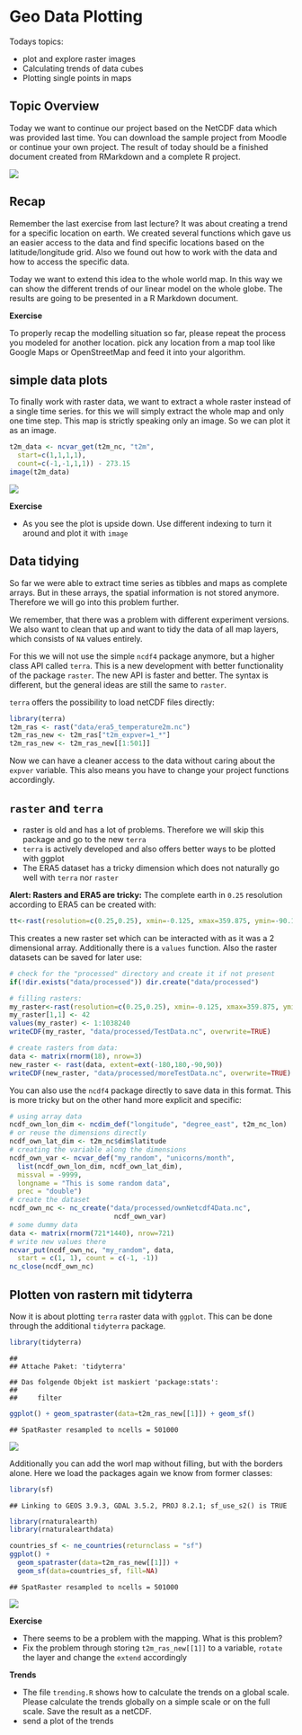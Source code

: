 
# Geo Data Plotting

Todays topics:

- plot and explore raster images
- Calculating trends of data cubes
- Plotting single points in maps

## Topic Overview

Today we want to continue our project based on the NetCDF data which was
provided last time. You can download the sample project from Moodle or
continue your own project. The result of today should be a finished
document created from RMarkdown and a complete R project.

![](data-science-communicate.png)

## Recap

Remember the last exercise from last lecture? It was about creating a
trend for a specific location on earth. We created several functions
which gave us an easier access to the data and find specific locations
based on the latitude/longitude grid. Also we found out how to work with
the data and how to access the specific data.

Today we want to extend this idea to the whole world map. In this way we
can show the different trends of our linear model on the whole globe.
The results are going to be presented in a R Markdown document.

**Exercise**

To properly recap the modelling situation so far, please repeat the
process you modeled for another location. pick any location from a map
tool like Google Maps or OpenStreetMap and feed it into your algorithm.

## simple data plots

To finally work with raster data, we want to extract a whole raster
instead of a single time series. for this we will simply extract the
whole map and only one time step. This map is strictly speaking only an
image. So we can plot it as an image.

``` r
t2m_data <- ncvar_get(t2m_nc, "t2m",
  start=c(1,1,1,1),
  count=c(-1,-1,1,1)) - 273.15
image(t2m_data)
```

![](08_files/figure-gfm/unnamed-chunk-2-1.png)<!-- -->

**Exercise**

- As you see the plot is upside down. Use different indexing to turn it
  around and plot it with `image`

## Data tidying

So far we were able to extract time series as tibbles and maps as
complete arrays. But in these arrays, the spatial information is not
stored anymore. Therefore we will go into this problem further.

We remember, that there was a problem with different experiment
versions. We also want to clean that up and want to tidy the data of all
map layers, which consists of `NA` values entirely.

For this we will not use the simple `ncdf4` package anymore, but a
higher class API called `terra`. This is a new development with better
functionality of the package `raster`. The new API is faster and better.
The syntax is different, but the general ideas are still the same to
`raster`.

`terra` offers the possibility to load netCDF files directly:

``` r
library(terra)
t2m_ras <- rast("data/era5_temperature2m.nc")
t2m_ras_new <- t2m_ras["t2m_expver=1_*"]
t2m_ras_new <- t2m_ras_new[[1:501]]
```

Now we can have a cleaner access to the data without caring about the
`expver` variable. This also means you have to change your project
functions accordingly.

## `raster` and `terra`

- raster is old and has a lot of problems. Therefore we will skip this
  package and go to the new `terra`
- `terra` is actively developed and also offers better ways to be
  plotted with ggplot
- The ERA5 dataset has a tricky dimension which does not naturally go
  well with `terra` nor `raster`

**Alert: Rasters and ERA5 are tricky:** The complete earth in `0.25`
resolution according to ERA5 can be created with:

``` r
tt<-rast(resolution=c(0.25,0.25), xmin=-0.125, xmax=359.875, ymin=-90.125, ymax=90.125)
```

This creates a new raster set which can be interacted with as it was a 2
dimensional array. Additionally there is a `values` function. Also the
raster datasets can be saved for later use:

``` r
# check for the "processed" directory and create it if not present
if(!dir.exists("data/processed")) dir.create("data/processed")

# filling rasters:
my_raster<-rast(resolution=c(0.25,0.25), xmin=-0.125, xmax=359.875, ymin=-90.125, ymax=90.125)
my_raster[1,1] <- 42
values(my_raster) <- 1:1038240
writeCDF(my_raster, "data/processed/TestData.nc", overwrite=TRUE)

# create rasters from data:
data <- matrix(rnorm(18), nrow=3)
new_raster <- rast(data, extent=ext(-180,180,-90,90))
writeCDF(new_raster, "data/processed/moreTestData.nc", overwrite=TRUE)
```

You can also use the `ncdf4` package directly to save data in this
format. This is more tricky but on the other hand more explicit and
specific:

``` r
# using array data
ncdf_own_lon_dim <- ncdim_def("longitude", "degree_east", t2m_nc_lon)
# or reuse the dimensions directly
ncdf_own_lat_dim <- t2m_nc$dim$latitude
# creating the variable along the dimensions
ncdf_own_var <- ncvar_def("my_random", "unicorns/month",
  list(ncdf_own_lon_dim, ncdf_own_lat_dim),
  missval = -9999,
  longname = "This is some random data",
  prec = "double")
# create the dataset
ncdf_own_nc <- nc_create("data/processed/ownNetcdf4Data.nc",
                          ncdf_own_var)
# some dummy data
data <- matrix(rnorm(721*1440), nrow=721)
# write new values there
ncvar_put(ncdf_own_nc, "my_random", data,
  start = c(1, 1), count = c(-1, -1))
nc_close(ncdf_own_nc)
```

## Plotten von rastern mit tidyterra

Now it is about plotting `terra` raster data with `ggplot`. This can be
done through the additional `tidyterra` package.

``` r
library(tidyterra)
```

    ## 
    ## Attache Paket: 'tidyterra'

    ## Das folgende Objekt ist maskiert 'package:stats':
    ## 
    ##     filter

``` r
ggplot() + geom_spatraster(data=t2m_ras_new[[1]]) + geom_sf()
```

    ## SpatRaster resampled to ncells = 501000

![](08_files/figure-gfm/unnamed-chunk-7-1.png)<!-- -->

Additionally you can add the worl map without filling, but with the
borders alone. Here we load the packages again we know from former
classes:

``` r
library(sf)
```

    ## Linking to GEOS 3.9.3, GDAL 3.5.2, PROJ 8.2.1; sf_use_s2() is TRUE

``` r
library(rnaturalearth)
library(rnaturalearthdata)

countries_sf <- ne_countries(returnclass = "sf")
ggplot() +
  geom_spatraster(data=t2m_ras_new[[1]]) +
  geom_sf(data=countries_sf, fill=NA)
```

    ## SpatRaster resampled to ncells = 501000

![](08_files/figure-gfm/unnamed-chunk-8-1.png)<!-- -->

**Exercise**

- There seems to be a problem with the mapping. What is this problem?
- Fix the problem through storing `t2m_ras_new[[1]]` to a variable,
  `rotate` the layer and change the `extend` accordingly

**Trends**

- The file `trending.R` shows how to calculate the trends on a global
  scale. Please calculate the trends globally on a simple scale or on
  the full scale. Save the result as a netCDF.
- send a plot of the trends
